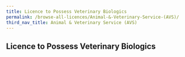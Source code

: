 ```yaml
---
title: Licence to Possess Veterinary Biologics
permalink: /browse-all-licences/Animal-&-Veterinary-Service-(AVS)/
third_nav_title: Animal & Veterinary Service (AVS)
---
```

## Licence to Possess Veterinary Biologics

